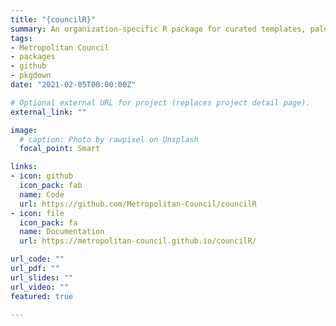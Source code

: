 ```yaml
---
title: "{councilR}"
summary: An organization-specific R package for curated templates, palettes, functions, and more!  
tags:
- Metropolitan Council
- packages
- github
- pkgdown
date: "2021-02-05T00:00:00Z"

# Optional external URL for project (replaces project detail page).
external_link: ""

image:
  # caption: Photo by rawpixel on Unsplash
  focal_point: Smart

links:
- icon: github
  icon_pack: fab
  name: Code
  url: https://github.com/Metropolitan-Council/councilR
- icon: file
  icon_pack: fa
  name: Documentation
  url: https://metropolitan-council.github.io/councilR/

url_code: ""
url_pdf: ""
url_slides: ""
url_video: ""
featured: true

---
```







